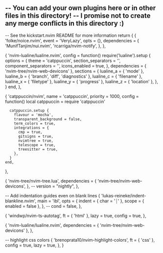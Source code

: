 
-- You can add your own plugins here or in other files in this directory!
--  I promise not to create any merge conflicts in this directory :)
--
-- See the kickstart.nvim README for more information
return {
  {
    'folke/noice.nvim',
    event = 'VeryLazy',
    opts = {},
    dependencies = {
      'MunifTanjim/nui.nvim',
      'rcarriga/nvim-notify',
    },
  },

  {
    'nvim-lualine/lualine.nvim',
    config = function()
      require('lualine').setup {
        options = {
          theme = 'catppuccin',
          section_separators = '',
          component_separators = '',
          icons_enabled = true,
        },
        dependencies = { 'nvim-tree/nvim-web-devicons' },
        sections = {
          lualine_a = { 'mode' },
          lualine_b = { 'branch', 'diff', 'diagnostics' },
          lualine_c = { 'filename' },
          lualine_x = { 'filetype' },
          lualine_y = { 'progress' },
          lualine_z = { 'location' },
        },
      }
    end,
  },

  {
    'catppuccin/nvim',
    name = 'catppuccin',
    priority = 1000,
    config = function()
      local catppuccin = require 'catppuccin'

      catppuccin.setup {
        flavour = 'mocha',
        transparent_background = false,
        term_colors = true,
        integrations = {
          cmp = true,
          gitsigns = true,
          nvimtree = true,
          telescope = true,
          treesitter = true,
        },
      }
    end,
  },

  {
    'nvim-tree/nvim-tree.lua',
    dependencies = {
      'nvim-tree/nvim-web-devicons',
    },
    -- version = "nightly",
  },

  -- Add indentation guides even on blank lines
  {
    'lukas-reineke/indent-blankline.nvim',
    main = 'ibl',
    opts = {
      indent = { char = '┊' },
      scope = { enabled = false },
    },
    -- cond = false,
  },

  {
    'windwp/nvim-ts-autotag',
    ft = { 'html' },
    lazy = true,
    config = true,
  },

  {
    'nvim-lualine/lualine.nvim',
    dependencies = { 'nvim-tree/nvim-web-devicons' },
  },

  -- highlight css colors
  {
    'brenoprata10/nvim-highlight-colors',
    ft = { 'css' },
    config = true,
    lazy = true,
  },
}
